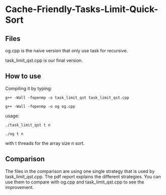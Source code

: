 # Cache-Friendly-Tasks-Limit-Quick-Sort
## Files
og.cpp is the naive version that only use task for recursive.

task_limit_qst.cpp is our final version.

## How to use
Compiling it by typing: 
```
g++ -Wall -fopenmp -o task_limit_qst task_limit_qst.cpp
```
```
g++ -Wall -fopenmp -o og og.cpp
```
usage: 
```
./task_limit_qst t n
```
```
./og t n
```
with t threads for the array size n sort.

## Comparison
The files in the comparison are using one single strategy that is used by task_limit_qst.cpp. The pdf report explains the different strategies. You can use them to compare with og.cpp and task_limit_qst.cpp to see the improvement.
